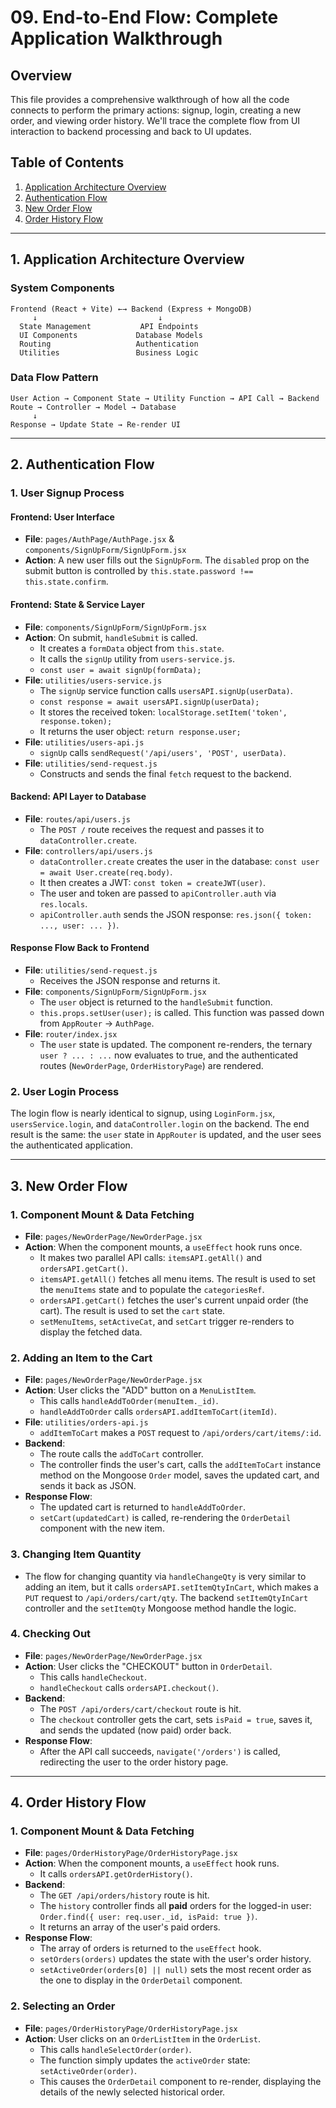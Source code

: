 # 09. End-to-End Flow: Complete Application Walkthrough

## Overview
This file provides a comprehensive walkthrough of how all the code connects to perform the primary actions: signup, login, creating a new order, and viewing order history. We'll trace the complete flow from UI interaction to backend processing and back to UI updates.

## Table of Contents
1. [Application Architecture Overview](#application-architecture-overview)
2. [Authentication Flow](#authentication-flow)
3. [New Order Flow](#new-order-flow)
4. [Order History Flow](#order-history-flow)

---

## 1. Application Architecture Overview

### System Components
```
Frontend (React + Vite) ←→ Backend (Express + MongoDB)
     ↓                           ↓
  State Management           API Endpoints
  UI Components             Database Models
  Routing                   Authentication
  Utilities                 Business Logic
```

### Data Flow Pattern
```
User Action → Component State → Utility Function → API Call → Backend Route → Controller → Model → Database
     ↓
Response → Update State → Re-render UI
```

---

## 2. Authentication Flow

### 1. User Signup Process

#### Frontend: User Interface
- **File**: `pages/AuthPage/AuthPage.jsx` & `components/SignUpForm/SignUpForm.jsx`
- **Action**: A new user fills out the `SignUpForm`. The `disabled` prop on the submit button is controlled by `this.state.password !== this.state.confirm`.

#### Frontend: State & Service Layer
- **File**: `components/SignUpForm/SignUpForm.jsx`
- **Action**: On submit, `handleSubmit` is called.
    - It creates a `formData` object from `this.state`.
    - It calls the `signUp` utility from `users-service.js`.
    - `const user = await signUp(formData);`
- **File**: `utilities/users-service.js`
    - The `signUp` service function calls `usersAPI.signUp(userData)`.
    - `const response = await usersAPI.signUp(userData);`
    - It stores the received token: `localStorage.setItem('token', response.token);`
    - It returns the user object: `return response.user;`
- **File**: `utilities/users-api.js`
    - `signUp` calls `sendRequest('/api/users', 'POST', userData)`.
- **File**: `utilities/send-request.js`
    - Constructs and sends the final `fetch` request to the backend.

#### Backend: API Layer to Database
- **File**: `routes/api/users.js`
    - The `POST /` route receives the request and passes it to `dataController.create`.
- **File**: `controllers/api/users.js`
    - `dataController.create` creates the user in the database: `const user = await User.create(req.body)`.
    - It then creates a JWT: `const token = createJWT(user)`.
    - The user and token are passed to `apiController.auth` via `res.locals`.
    - `apiController.auth` sends the JSON response: `res.json({ token: ..., user: ... })`.

#### Response Flow Back to Frontend
- **File**: `utilities/send-request.js`
    - Receives the JSON response and returns it.
- **File**: `components/SignUpForm/SignUpForm.jsx`
    - The `user` object is returned to the `handleSubmit` function.
    - `this.props.setUser(user);` is called. This function was passed down from `AppRouter` -> `AuthPage`.
- **File**: `router/index.jsx`
    - The `user` state is updated. The component re-renders, the ternary `user ? ... : ...` now evaluates to true, and the authenticated routes (`NewOrderPage`, `OrderHistoryPage`) are rendered.

### 2. User Login Process
The login flow is nearly identical to signup, using `LoginForm.jsx`, `usersService.login`, and `dataController.login` on the backend. The end result is the same: the `user` state in `AppRouter` is updated, and the user sees the authenticated application.

---

## 3. New Order Flow

### 1. Component Mount & Data Fetching
- **File**: `pages/NewOrderPage/NewOrderPage.jsx`
- **Action**: When the component mounts, a `useEffect` hook runs once.
    - It makes two parallel API calls: `itemsAPI.getAll()` and `ordersAPI.getCart()`.
    - `itemsAPI.getAll()` fetches all menu items. The result is used to set the `menuItems` state and to populate the `categoriesRef`.
    - `ordersAPI.getCart()` fetches the user's current unpaid order (the cart). The result is used to set the `cart` state.
    - `setMenuItems`, `setActiveCat`, and `setCart` trigger re-renders to display the fetched data.

### 2. Adding an Item to the Cart
- **File**: `pages/NewOrderPage/NewOrderPage.jsx`
- **Action**: User clicks the "ADD" button on a `MenuListItem`.
    - This calls `handleAddToOrder(menuItem._id)`.
    - `handleAddToOrder` calls `ordersAPI.addItemToCart(itemId)`.
- **File**: `utilities/orders-api.js`
    - `addItemToCart` makes a `POST` request to `/api/orders/cart/items/:id`.
- **Backend**:
    - The route calls the `addToCart` controller.
    - The controller finds the user's cart, calls the `addItemToCart` instance method on the Mongoose `Order` model, saves the updated cart, and sends it back as JSON.
- **Response Flow**:
    - The updated cart is returned to `handleAddToOrder`.
    - `setCart(updatedCart)` is called, re-rendering the `OrderDetail` component with the new item.

### 3. Changing Item Quantity
- The flow for changing quantity via `handleChangeQty` is very similar to adding an item, but it calls `ordersAPI.setItemQtyInCart`, which makes a `PUT` request to `/api/orders/cart/qty`. The backend `setItemQtyInCart` controller and the `setItemQty` Mongoose method handle the logic.

### 4. Checking Out
- **File**: `pages/NewOrderPage/NewOrderPage.jsx`
- **Action**: User clicks the "CHECKOUT" button in `OrderDetail`.
    - This calls `handleCheckout`.
    - `handleCheckout` calls `ordersAPI.checkout()`.
- **Backend**:
    - The `POST /api/orders/cart/checkout` route is hit.
    - The `checkout` controller gets the cart, sets `isPaid = true`, saves it, and sends the updated (now paid) order back.
- **Response Flow**:
    - After the API call succeeds, `navigate('/orders')` is called, redirecting the user to the order history page.

---

## 4. Order History Flow

### 1. Component Mount & Data Fetching
- **File**: `pages/OrderHistoryPage/OrderHistoryPage.jsx`
- **Action**: When the component mounts, a `useEffect` hook runs.
    - It calls `ordersAPI.getOrderHistory()`.
- **Backend**:
    - The `GET /api/orders/history` route is hit.
    - The `history` controller finds all **paid** orders for the logged-in user: `Order.find({ user: req.user._id, isPaid: true })`.
    - It returns an array of the user's paid orders.
- **Response Flow**:
    - The array of orders is returned to the `useEffect` hook.
    - `setOrders(orders)` updates the state with the user's order history.
    - `setActiveOrder(orders[0] || null)` sets the most recent order as the one to display in the `OrderDetail` component.

### 2. Selecting an Order
- **File**: `pages/OrderHistoryPage/OrderHistoryPage.jsx`
- **Action**: User clicks on an `OrderListItem` in the `OrderList`.
    - This calls `handleSelectOrder(order)`.
    - The function simply updates the `activeOrder` state: `setActiveOrder(order)`.
    - This causes the `OrderDetail` component to re-render, displaying the details of the newly selected historical order.
